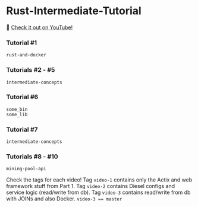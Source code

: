 # Rust-Intermediate-Tutorial
:movie_camera: [Check it out on YouTube!](https://www.youtube.com/playlist?list=PLUBKxx7QjtVk9cVT9VaTtoDKivyWuLZZf)

### Tutorial #1
```shell
rust-and-docker
```

### Tutorials #2 - #5
```shell
intermediate-concepts
```

### Tutorial #6
```shell
some_bin
some_lib
```

### Tutorial #7
```shell
intermediate-concepts
```

### Tutorials #8 - #10
```shell
mining-pool-api
```
Check the tags for each video!
Tag `video-1` contains only the Actix and web framework stuff from Part 1.
Tag `video-2` contains Diesel configs and service logic (read/write from db).
Tag `video-3` contains read/write from db with JOINs and also Docker.
`video-3 == master`
